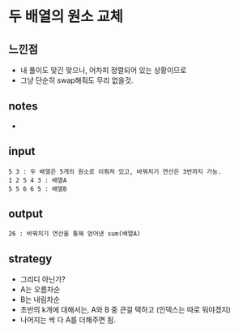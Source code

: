 # 두 배열의 원소 교체

## 느낀점
* 내 풀이도 맞긴 맞으나, 어차피 정렬되어 있는 상황이므로
* 그냥 단순히 swap해줘도 무리 없을것.

## notes
* 

## input
```
5 3 : 두 배열은 5개의 원소로 이뤄져 있고, 바꿔치기 연산은 3번까지 가능.
1 2 5 4 3 : 배열A
5 5 6 6 5 : 배열B
```

## output
```
26 : 바꿔치기 연산을 통해 얻어낸 sum(배열A)
```

## strategy
* 그리디 아닌가?
* A는 오름차순
* B는 내림차순
* 초반의 k개에 대해서는, A와 B 중 큰걸 택하고 (인덱스는 따로 둬야겠지)
* 나머지는 싹 다 A를 더해주면 됨.
